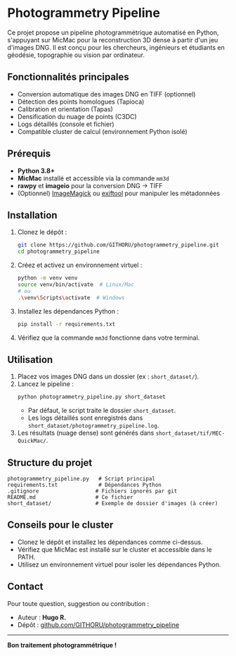 # Photogrammetry Pipeline

Ce projet propose un pipeline photogrammétrique automatisé en Python, s'appuyant sur MicMac pour la reconstruction 3D dense à partir d'un jeu d'images DNG. Il est conçu pour les chercheurs, ingénieurs et étudiants en géodésie, topographie ou vision par ordinateur.

## Fonctionnalités principales
- Conversion automatique des images DNG en TIFF (optionnel)
- Détection des points homologues (Tapioca)
- Calibration et orientation (Tapas)
- Densification du nuage de points (C3DC)
- Logs détaillés (console et fichier)
- Compatible cluster de calcul (environnement Python isolé)

## Prérequis
- **Python 3.8+**
- **MicMac** installé et accessible via la commande `mm3d`
- **rawpy** et **imageio** pour la conversion DNG → TIFF
- (Optionnel) [ImageMagick](https://imagemagick.org/) ou [exiftool](https://exiftool.org/) pour manipuler les métadonnées

## Installation
1. Clonez le dépôt :
   ```bash
   git clone https://github.com/GITHORU/photogrammetry_pipeline.git
   cd photogrammetry_pipeline
   ```
2. Créez et activez un environnement virtuel :
   ```bash
   python -m venv venv
   source venv/bin/activate  # Linux/Mac
   # ou
   .\venv\Scripts\activate  # Windows
   ```
3. Installez les dépendances Python :
   ```bash
   pip install -r requirements.txt
   ```
4. Vérifiez que la commande `mm3d` fonctionne dans votre terminal.

## Utilisation
1. Placez vos images DNG dans un dossier (ex : `short_dataset/`).
2. Lancez le pipeline :
   ```bash
   python photogrammetry_pipeline.py short_dataset
   ```
   - Par défaut, le script traite le dossier `short_dataset`.
   - Les logs détaillés sont enregistrés dans `short_dataset/photogrammetry_pipeline.log`.
3. Les résultats (nuage dense) sont générés dans `short_dataset/tif/MEC-QuickMac/`.

## Structure du projet
```
photogrammetry_pipeline.py   # Script principal
requirements.txt             # Dépendances Python
.gitignore                  # Fichiers ignorés par git
README.md                   # Ce fichier
short_dataset/              # Exemple de dossier d'images (à créer)
```

## Conseils pour le cluster
- Clonez le dépôt et installez les dépendances comme ci-dessus.
- Vérifiez que MicMac est installé sur le cluster et accessible dans le PATH.
- Utilisez un environnement virtuel pour isoler les dépendances Python.

## Contact
Pour toute question, suggestion ou contribution :
- Auteur : **Hugo R.**
- Dépôt : [github.com/GITHORU/photogrammetry_pipeline](https://github.com/GITHORU/photogrammetry_pipeline)

---
**Bon traitement photogrammétrique !** 